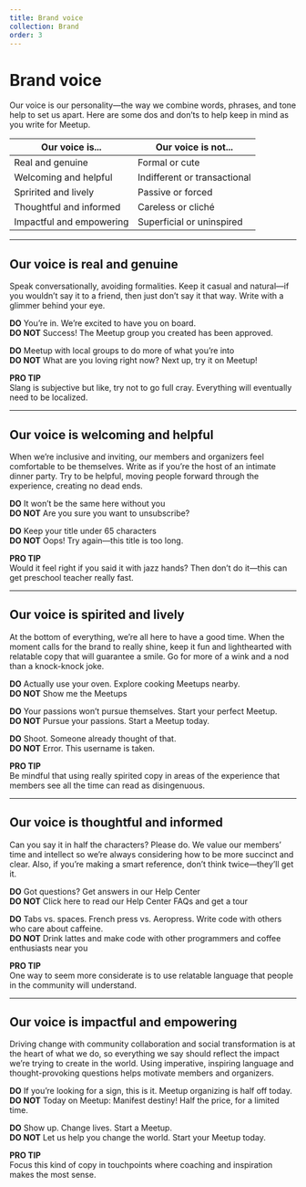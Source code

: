 ```yaml
---
title: Brand voice
collection: Brand
order: 3
---
```


# Brand voice

Our voice is our personality—the way we combine words, phrases, and tone help to set us apart. Here are some dos and don’ts to help keep in mind as you write for Meetup.

| Our voice is...                  | Our voice is not...              |
| -------------------------------- | -------------------------------- |
| Real and genuine                 | Formal or cute                   |
| Welcoming and helpful            | Indifferent or transactional     |
| Spririted and lively             | Passive or forced                |
| Thoughtful and informed          | Careless or cliché               |
| Impactful and empowering         | Superficial or uninspired        |

---------------------------------------

## Our voice is real and genuine
Speak conversationally, avoiding formalities. Keep it casual and natural—if you wouldn’t say it to a friend, then just don’t say it that way. Write with a glimmer behind your eye.

**DO** You’re in. We’re excited to have you on board.<br/>
**DO NOT** Success! The Meetup group you created has been approved.

**DO** Meetup with local groups to do more of what you’re into<br/>
**DO NOT** What are you loving right now? Next up, try it on Meetup!

**PRO TIP**<br/>
Slang is subjective but like, try not to go full cray. Everything will eventually need to be localized.

---------------------------------------

## Our voice is welcoming and helpful
When we’re inclusive and inviting, our members and organizers feel comfortable to be themselves. Write as if you’re the host of an intimate dinner party. Try to be helpful, moving people forward through the experience, creating no dead ends.

**DO** It won’t be the same here without you<br/>
**DO NOT** Are you sure you want to unsubscribe?

**DO** Keep your title under 65 characters<br/>
**DO NOT** Oops! Try again—this title is too long.

**PRO TIP**<br/>
Would it feel right if you said it with jazz hands? Then don’t do it—this can get preschool teacher really fast. 

---------------------------------------

## Our voice is spirited and lively
At the bottom of everything, we’re all here to have a good time. When the moment calls for the brand to really shine, keep it fun and lighthearted with relatable copy that will guarantee a smile. Go for more of a wink and a nod than a knock-knock joke.

**DO** Actually use your oven. Explore cooking Meetups nearby.<br/>
**DO NOT** Show me the Meetups

**DO** Your passions won’t pursue themselves. Start your perfect Meetup.<br/>
**DO NOT** Pursue your passions. Start a Meetup today.

**DO** Shoot. Someone already thought of that.<br/>
**DO NOT** Error. This username is taken.

**PRO TIP**<br/>
Be mindful that using really spirited copy in areas of the experience that members see all the time can read as disingenuous. 

---------------------------------------

## Our voice is thoughtful and informed
Can you say it in half the characters? Please do. We value our members’ time and intellect so we’re always considering how to be more succinct and clear. Also, if you’re making a smart reference, don’t think twice—they’ll get it.

**DO** Got questions? Get answers in our Help Center<br/>
**DO NOT** Click here to read our Help Center FAQs and get a tour

**DO** Tabs vs. spaces. French press vs. Aeropress. Write code with others who care about caffeine.<br/>
**DO NOT** Drink lattes and make code with other programmers and coffee enthusiasts near you

**PRO TIP**<br/>
One way to seem more considerate is to use relatable language that people in the community will understand.

---------------------------------------

## Our voice is impactful and empowering
Driving change with community collaboration and social transformation is at the heart of what we do, so everything we say should reflect the impact we’re trying to create in the world. Using imperative, inspiring language and thought-provoking questions helps motivate members and organizers.

**DO** If you’re looking for a sign, this is it. Meetup organizing is half off today.<br/>
**DO NOT** Today on Meetup: Manifest destiny! Half the price, for a limited time.

**DO** Show up. Change lives. Start a Meetup.<br/>
**DO NOT** Let us help you change the world. Start your Meetup today.

**PRO TIP**<br/>
Focus this kind of copy in touchpoints where coaching and inspiration makes the most sense.
